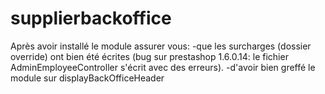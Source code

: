 # supplierbackoffice
Après avoir installé le module assurer vous:
      -que les surcharges (dossier override) ont bien été écrites (bug sur prestashop 1.6.0.14: le fichier AdminEmployeeController s'écrit avec des erreurs).
      -d'avoir bien greffé le module sur displayBackOfficeHeader
